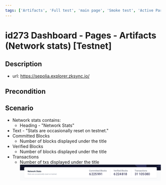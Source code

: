 ```yaml
---
tags: ['Artifacts', 'Full test', 'main page', 'Smoke test', 'Active Partly Manual']
---
```


# id273 Dashboard - Pages - Artifacts (Network stats) [Testnet]

## Description
  - url: https://sepolia.explorer.zksync.io/

## Precondition


## Scenario
- Network stats contains:
    - Heading - "Network Stats"
- Text - "Stats are occasionally reset on testnet."
- Committed Blocks
    - Number of blocks displayed under the title
- Verified Blocks
    - Number of blocks displayed under the title
- Transactions
    - Number of txs displayed under the title
![Screenshot](../../../../static/img/Pages/DashboardPage/id273_1.png)